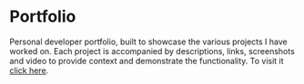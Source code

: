 # Portfolio
Personal developer portfolio, built to showcase the various projects I have worked on.
Each project is accompanied by descriptions, links, screenshots and video to provide context and demonstrate the functionality.
To visit it [click here](https://dearluca.pythonanywhere.com).

